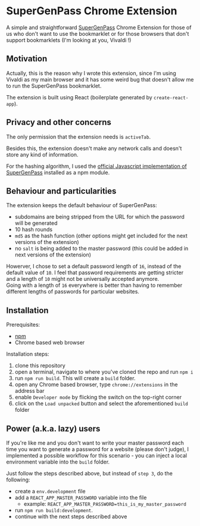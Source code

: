 # SuperGenPass Chrome Extension

A simple and straightforward [SuperGenPass](https://chriszarate.github.io/supergenpass/) Chrome Extension for those of us who don't want to use the bookmarklet or for those browsers that don't support bookmarklets (I'm looking at you, Vivaldi !)

## Motivation

Actually, this is the reason why I wrote this extension, since I'm using Vivaldi as my main browser and it has some weird bug that doesn't allow me to run the SuperGenPass bookmarklet.

The extension is built using React (boilerplate generated by `create-react-app`).

## Privacy and other concerns

The only permission that the extension needs is `activeTab`. 

Besides this, the extension doesn't make any network calls and doesn't store any kind of information.

For the hashing algorithm, I used the [official Javascript implementation of SuperGenPass](https://github.com/chriszarate/supergenpass-lib) installed as a npm module.

## Behaviour and particularities

The extension keeps the default behaviour of SuperGenPass:
- subdomains are being stripped from the URL for which the password will be generated
- 10 hash rounds
- `md5` as the hash function (other options might get included for the next versions of the extension)
- no `salt` is being added to the master password (this could be added in next versions of the extension)

Howerver, I chose to set a default password length of `16`, instead of the default value of `10`. I feel that password requirements are getting stricter and a length of `10` might not be universally accepted anymore.  
Going with a length of `16` everywhere is better than having to remember different lengths of passwords for particular websites.

## Installation

Prerequisites:
- [npm](https://nodejs.org/en/download/)
- Chrome based web browser

Installation steps:

1. clone this repository
2. open a terminal, navigate to where you've cloned the repo and run `npm i`
3. run `npm run build`. This will create a `build` folder.
4. open any Chrome based browser, type `chrome://extensions` in the address bar
5. enable `Developer mode` by flicking the switch on the top-right corner
6. click on the `Load unpacked` button and select the aforementioned `build` folder

## Power (a.k.a. lazy) users

If you're like me and you don't want to write your master password each time you want to generate a password for a website (please don't judge), I implemented a possible workflow for this scenario - you can inject a local environment variable into the `build` folder.

Just follow the steps described above, but instead of `step 3`, do the following:
- create a `env.development` file
- add a `REACT_APP_MASTER_PASSWORD` variable into the file
  - example: `REACT_APP_MASTER_PASSWORD=this_is_my_master_password`
- run `npm run build:development`.
- continue with the next steps described above
